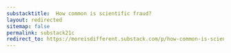 ```yaml
---
substacktitle:  How common is scientific fraud?
layout: redirected
sitemap: false
permalink: substack21c
redirect_to: https://moreisdifferent.substack.com/p/how-common-is-scientific-fraud
---
```

